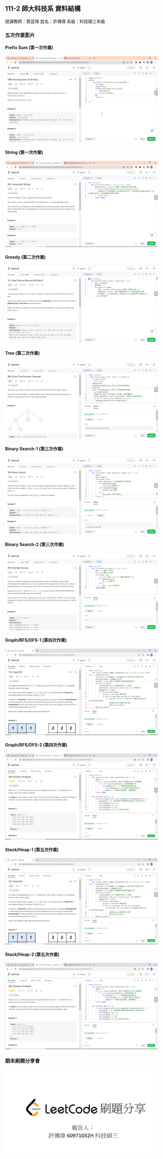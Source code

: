 ## 111-2 師大科技系 資料結構
授課教師：蔡芸琤
姓名：許傳偉
系級：科技碩三年級
### 五次作業影片
#### Prefix Sum (第一次作業)
[![Watch the video](https://github.com/ChuanWeiSYU/DS/blob/main/1480.%20Running%20Sum%20of%201d%20Array.png)](https://drive.google.com/file/d/1-7f9NE7cguYT7KwIZ-o3InL7Woz_VX1F/view?usp=share_link)
#### String (第一次作業)
[![Watch the video](https://github.com/ChuanWeiSYU/DS/blob/main/205.%20Isomorphic%20Strings.png)](https://drive.google.com/file/d/1E3UjKl_Knqv9hMipH_yq5ILgBPbWZ_h-/view?usp=sharing)
#### Greedy (第二次作業)
[![Watch the video](https://github.com/ChuanWeiSYU/DS/blob/main/121.%20Best%20Time%20to%20Buy%20and%20Sell%20Stock.png)](https://drive.google.com/file/d/1n9siuQoUf7QFVvjXsET3VeGgjEpvBtFc/view?usp=share_link)
#### Tree (第二次作業)
[![Watch the video](https://github.com/ChuanWeiSYU/DS/blob/main/589.%20N-ary%20Tree%20Preorder%20Traversal.png)](https://drive.google.com/file/d/1aODcyYxVaj2BXRxul70xhXAicHt_wOvR/view?usp=share_link)
#### Binary Search-1 (第三次作業)
[![Watch the video](https://github.com/ChuanWeiSYU/DS/blob/main/704.%20Binary%20Search.png)](https://drive.google.com/file/d/1vQAHkAohe6DNA5SCSF_RMwyQWmYLhCSV/view?usp=share_link)
#### Binary Search-2 (第三次作業)
[![Watch the video](https://github.com/ChuanWeiSYU/DS/blob/main/278.%20First%20Bad%20Version.png)](https://drive.google.com/file/d/1-FBzz9z6lOu4lcc_DTBorCqNXK3ui21h/view?usp=share_link)

#### Graph/BFS/DFS-1 (第四次作業)
[![Watch the video](https://github.com/ChuanWeiSYU/DS/blob/main/733.%20Flood%20Fill.png)](https://drive.google.com/file/d/1fJCnaPdtP0YWaIBjELU1ud5cOegiz9ns/view?usp=sharing)
#### Graph/BFS/DFS-2 (第四次作業)
[![Watch the video](https://github.com/ChuanWeiSYU/DS/blob/main/200.%20Number%20of%20Islands.png)](https://drive.google.com/file/d/1G2cVDRxwpOZPbxoYFWET7Pln3RkkANk8/view?usp=sharing)

#### Stack/Heap-1 (第五次作業)
[![Watch the video](https://github.com/ChuanWeiSYU/DS/blob/main/733.%20Flood%20Fill.png)](https://drive.google.com/file/d/1srr0Ge5m6w0AjIQtihcRujesr2YMtGtL/view?usp=sharing)
#### Stack/Heap-2 (第五次作業)
[![Watch the video](https://github.com/ChuanWeiSYU/DS/blob/main/200.%20Number%20of%20Islands.png)](https://drive.google.com/file/d/1G2cVDRxwpOZPbxoYFWET7Pln3RkkANk8/view?usp=sharing)
### 期末刷題分享會
[![Watch the video](https://github.com/ChuanWeiSYU/DS/blob/main/%E6%9C%AA%E5%91%BD%E5%90%8D.png)](https://www.youtube.com/watch?v=DN4NzlqE0oI)
